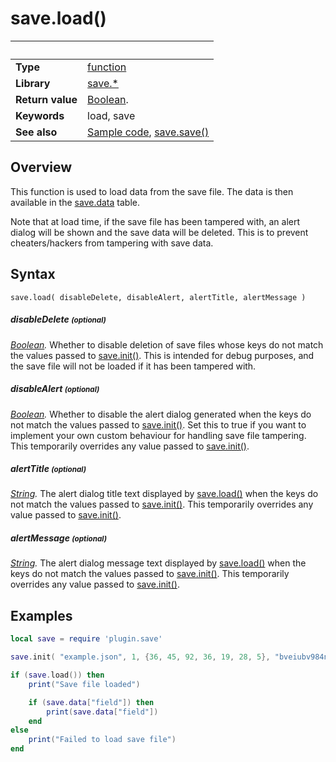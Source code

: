 # save.load()

|                      | &nbsp; 
| -------------------- | ---------------------------------------------------------------
| __Type__             | [function](http://docs.coronalabs.com/api/type/Function.html)
| __Library__          | [save.*](Readme.markdown)
| __Return value__     | [Boolean](https://docs.coronalabs.com/api/type/Boolean.html).
| __Keywords__         | load, save
| __See also__         | [Sample code](sample.lua), [save.save()](save.markdown)


## Overview

This function is used to load data from the save file.  The data is then available in the [save.data](data.markdown) table.

Note that at load time, if the save file has been tampered with, an alert dialog will be shown and the save data will be deleted. This is to prevent cheaters/hackers from tampering with save data.


## Syntax

	save.load( disableDelete, disableAlert, alertTitle, alertMessage )

##### disableDelete <small>(optional)</small>
_[Boolean](https://docs.coronalabs.com/api/type/Boolean.html)._ Whether to disable deletion of save files whose keys do not match the values passed to [save.init()](init.markdown). This is intended for debug purposes, and the save file will not be loaded if it has been tampered with.

##### disableAlert <small>(optional)</small>
_[Boolean](https://docs.coronalabs.com/api/type/Boolean.html)._ Whether to disable the alert dialog generated when the keys do not match the values passed to [save.init()](init.markdown). Set this to true if you want to implement your own custom behaviour for handling save file tampering.  This temporarily overrides any value passed to [save.init()](init.markdown).

##### alertTitle <small>(optional)</small>
_[String](https://docs.coronalabs.com/api/type/String.html)._ The alert dialog title text displayed by [save.load()](load.markdown) when the keys do not match the values passed to [save.init()](init.markdown).  This temporarily overrides any value passed to [save.init()](init.markdown).

##### alertMessage <small>(optional)</small>
_[String](https://docs.coronalabs.com/api/type/String.html)._ The alert dialog message text displayed by [save.load()](load.markdown) when the keys do not match the values passed to [save.init()](init.markdown).  This temporarily overrides any value passed to [save.init()](init.markdown).


## Examples

``````lua
local save = require 'plugin.save'

save.init( "example.json", 1, {36, 45, 92, 36, 19, 28, 5}, "bveiubv984nw0" )

if (save.load()) then
	print("Save file loaded")

	if (save.data["field"]) then
		print(save.data["field"])
	end
else
	print("Failed to load save file")
end
``````

